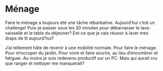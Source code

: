 <!-- SPDX-License-Identifier: CC-BY-SA-4.0 -->
# Ménage

Faire le ménage a toujours été une tâche rébarbative. Aujourd’hui c’est un challenge! Puis-je passer sous les 20 minutes pour débarrasser le lave-vaisselle et la table du déjeuner?
Est-ce que je vais réussir à laver mes draps de lit aujourd’hui?

J’ai tellement hâte de revenir à une mobilité normale. Pour faire le ménage. Pour m’occuper du jardin. Pour vivre et faire sourire, au lieu d’encombrer et fatiguer.
Au moins je suis redevenu productif sur un PC. Mais qui aurait cru que ranger et nettoyer me manquerait?

